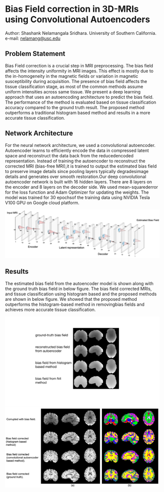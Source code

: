 # Bias Field correction in 3D-MRIs using Convolutional Autoencoders

Author: Shashank Nelamangala Sridhara.
University of Southern California.  
e-mail: nelamang@usc.edu 

## Problem Statement
 Bias Field correction is a crucial step in MRI preprocessing. The bias field affects the intensity uniformity in MRI images. This effect is mostly due to the in-homogeneity in the magnetic fields or variation in magnetic susceptibility during acquisition. The presence of bias field affects the tissue classification stage, as most of the common methods assume uniform intensities across  same tissue. We present a deep learning approach that uses an autoencoding architecture to predict the bias field. The performance of the method is evaluated based on tissue classification accuracy compared to the ground truth result. The proposed method outperforms a traditional histogram based method and results in a more accurate tissue classification.

## Network Architecture
For  the  neural  network  architecture,  we  used  a  convolutional  autoencoder.   Autoencoder learns to efficiently encode the data in compressed latent space and reconstruct the data back from the reducedencoded representation.  Instead of training the autoencoder to reconstruct the corrected MRI (bias-free MRI),it is trained to output the estimated bias field to preserve image details since pooling layers typically degradesimage details and generates over smooth restoration.Our deep convolutional autoencoder network is built with 16 hidden layers.  There are 8 layers on the encoder and 8 layers on the decoder side.  We used mean-squarederror for the loss function and Adam Optimizer for updating the weights.  The model was trained for 30 epochsof the training data using NVIDIA Tesla V100 GPU on Google cloud platform.

![Autoencoder Architecture](/Figures/autoencoder_architecture_1.png)

## Results
The estimated bias field from the autoencoder model is shown along with the ground truth bias field in below figure.  The bias field corrected MRIs, and tissue classification using histogram based and the proposed methods are shown in below figure.  We showed that the proposed method outperforms the histogram-based method in removingbias fields and achieves more accurate tissue classification.


![Result-1](/Figures/bias_field_comparison_poster.png)
![Result-2](/Figures/tissue_classification.png)
